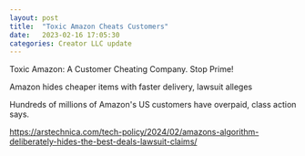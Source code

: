 ```yaml
---
layout: post
title:  "Toxic Amazon Cheats Customers"
date:   2023-02-16 17:05:30
categories: Creator LLC update
---
```


Toxic Amazon: A Customer Cheating Company. Stop Prime!

Amazon hides cheaper items with faster delivery, lawsuit alleges

Hundreds of millions of Amazon's US customers have overpaid, class action says.

https://arstechnica.com/tech-policy/2024/02/amazons-algorithm-deliberately-hides-the-best-deals-lawsuit-claims/

